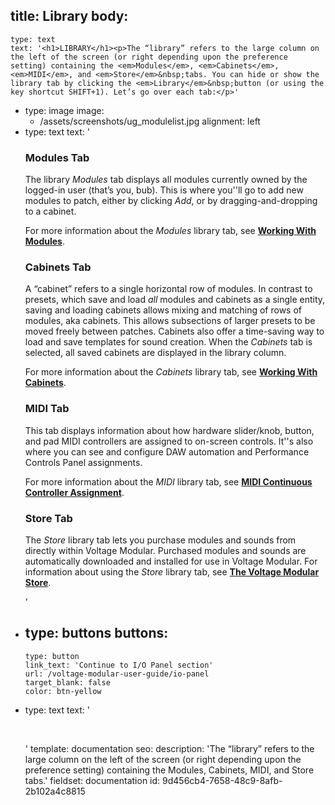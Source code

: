 title: Library
body:
  -
    type: text
    text: '<h1>LIBRARY</h1><p>The “library” refers to the large column on the left of the screen (or right depending upon the preference setting) containing the <em>Modules</em>, <em>Cabinets</em>, <em>MIDI</em>, and <em>Store</em>&nbsp;tabs. You can hide or show the library tab by clicking the <em>Library</em>&nbsp;button (or using the key shortcut SHIFT+1). Let’s go over each tab:</p>'
  -
    type: image
    image:
      - /assets/screenshots/ug_modulelist.jpg
    alignment: left
  -
    type: text
    text: '<h3>Modules Tab</h3><p>The library <em>Modules</em> tab displays all modules currently owned by the logged-in user (that’s you, bub). This is where you''ll go to add new modules to patch, either by clicking <em>Add</em>, or by dragging-and-dropping to a cabinet.</p><p>For more information about the <em>Modules</em> library tab, see <strong><a href="/voltage-modular-user-guide/working-with-modules" target="_blank">Working With Modules</a></strong>.</p><h3>Cabinets Tab</h3><p>A “cabinet” refers to a single horizontal row of modules. In contrast to presets, which save and load <em>all</em> modules and cabinets as a single entity, saving and loading cabinets allows mixing and matching of rows of modules, aka cabinets. This allows subsections of larger presets to be moved freely between patches. Cabinets also offer a time-saving way to load and save templates for sound creation. When the <em>Cabinets</em> tab is selected, all saved cabinets are displayed in the library column.</p><p>For more information about the <em>Cabinets</em> library tab, see <strong><a href="/voltage-modular-user-guide/working-with-cabinets">Working With Cabinets</a></strong>.</p><h3>MIDI Tab</h3><p>This tab displays information about how hardware slider/knob, button, and pad MIDI controllers are assigned to on-screen controls. It''s also where you can see and configure DAW automation and Performance Controls Panel assignments.</p><p>For more information about the <em>MIDI</em>&nbsp;library tab, see <strong><a href="/voltage-modular-user-guide/MIDI-continuous-controller-setup">MIDI Continuous Controller Assignment</a></strong>.</p><h3>Store Tab</h3><p>The <em>Store</em> library tab lets you purchase modules and sounds from directly within Voltage Modular. Purchased modules and sounds are automatically downloaded and installed for use in Voltage Modular. For information about using the <em>Store</em> library tab, see <a href="https://store.cherryaudio.com" target="_blank"><strong>The Voltage Modular Store</strong></a>.</p>'
  -
    type: buttons
    buttons:
      -
        type: button
        link_text: 'Continue to I/O Panel section'
        url: /voltage-modular-user-guide/io-panel
        target_blank: false
        color: btn-yellow
  -
    type: text
    text: '<p><br></p>'
template: documentation
seo:
  description: 'The “library” refers to the large column on the left of the screen (or right depending upon the preference setting) containing the Modules, Cabinets, MIDI, and Store tabs.'
fieldset: documentation
id: 9d456cb4-7658-48c9-8afb-2b102a4c8815
